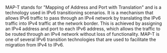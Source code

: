 MAP-T stands for "Mapping of Address and Port with Translation" and is a technology used in IPv6 transitioning scenarios. It is a mechanism that allows IPv6 traffic to pass through an IPv4 network by translating the IPv6 traffic into IPv4 traffic at the network border. This is achieved by assigning an IPv4 address and port to each IPv6 address, which allows the traffic to be routed through an IPv4 network without loss of functionality. MAP-T is one of several IPv6 transition technologies that are used to facilitate the migration from IPv4 to IPv6.
